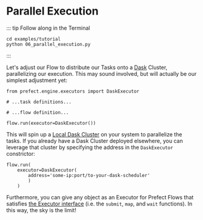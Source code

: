 # Parallel Execution

::: tip Follow along in the Terminal

```
cd examples/tutorial
python 06_parallel_execution.py
```

:::

Let's adjust our Flow to distribute our Tasks onto a [Dask](https://dask.org/) Cluster, parallelizing our execution. This may sound involved, but will actually be our simplest adjustment yet:

```python{1,7}
from prefect.engine.executors import DaskExecutor

# ...task definitions...

# ...flow definition...

flow.run(executor=DaskExecutor())
```

This will spin up a [Local Dask Cluster](http://distributed.dask.org/en/latest/local-cluster.html) on your system to parallelize the tasks. If you already have a Dask Cluster deployed elsewhere, you can leverage that cluster by specifying the address in the `DaskExecutor` constrictor:

```python{3}
flow.run(
    executor=DaskExecutor(
        address='some-ip:port/to-your-dask-scheduler'
        )
    )
```

Furthermore, you can give any object as an Executor for Prefect Flows that satisfies [the Executor interface](https://github.com/PrefectHQ/prefect/blob/master/src/prefect/engine/executors/base.py) (i.e. the `submit`, `map`, and `wait` functions). In this way, the sky is the limit!
